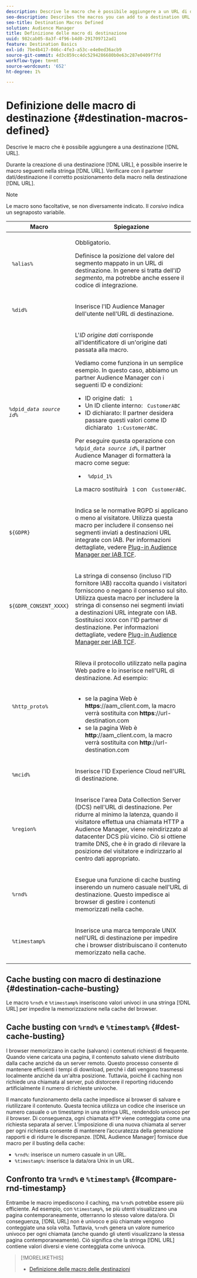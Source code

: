 ```yaml
---
description: Descrive le macro che è possibile aggiungere a un URL di destinazione.
seo-description: Describes the macros you can add to a destination URL.
seo-title: Destination Macros Defined
solution: Audience Manager
title: Definizione delle macro di destinazione
uuid: 982cab05-8a3f-4f96-b4d0-291709712ad1
feature: Destination Basics
exl-id: 7be4b417-046c-4fe3-a53c-e4e0ed36acb9
source-git-commit: 4d3c859cc4dc5294286680b0e63c287e0409f7fd
workflow-type: tm+mt
source-wordcount: '652'
ht-degree: 1%

---
```


# Definizione delle macro di destinazione {#destination-macros-defined}

Descrive le macro che è possibile aggiungere a una destinazione [!DNL URL].

<!-- destination-macros.xml -->

Durante la creazione di una destinazione [!DNL URL], è possibile inserire le macro seguenti nella stringa [!DNL URL]. Verificare con il partner dati/destinazione il corretto posizionamento della macro nella destinazione [!DNL URL].

>[!NOTE]
>
>Le macro sono facoltative, se non diversamente indicato. Il *corsivo* indica un segnaposto variabile.

<table id="table_2C532EFB9DAE41B08714753EBD7DFB05"> 
 <thead> 
  <tr> 
   <th colname="col1" class="entry"> Macro </th> 
   <th colname="col2" class="entry"> Spiegazione </th> 
  </tr> 
 </thead>
 <tbody> 
  <tr> 
   <td colname="col1"> <p> <code> %alias%</code> </p> </td> 
   <td colname="col2"> <p>Obbligatorio. </p> <p>Definisce la posizione del valore del segmento mappato in un URL di destinazione. In genere si tratta dell'<i>ID segmento</i>, ma potrebbe anche essere il codice di integrazione. </p> </td> 
  </tr> 
  <tr> 
   <td colname="col1"> <p> <code> %did%</code> </p> </td> 
   <td colname="col2"> <p>Inserisce l'ID Audience Manager<span class="keyword"> dell'utente </span> nell'URL di destinazione. </p> </td> 
  </tr> 
  <tr> 
   <td colname="col1"> <p> <code>%dpid_<i>data source id</i>%</code> </p> </td> 
   <td colname="col2"> <p>L'<i>ID origine dati</i> corrisponde all'identificatore di un'origine dati passata alla macro. </p> <p>Vediamo come funziona in un semplice esempio. In questo caso, abbiamo un partner <span class="keyword"> Audience Manager</span> con i seguenti ID e condizioni: </p> 
    <ul id="ul_697508B437EB4090B121AFA5D519AFBE"> 
     <li id="li_32D9F72A7D1543A892DC7E1529E98A96">ID origine dati: <code> 1</code> </li> 
     <li id="li_099F5B63D2244B5AADA9B26CB6152E6B">Un ID cliente interno: <code> CustomerABC</code> </li> 
     <li id="li_0D9FE501C16444DDB388C8E934E5A8C6">ID dichiarato: Il partner desidera passare questi valori come ID dichiarato <code> 1:CustomerABC</code>. </li> 
    </ul> <p>Per eseguire questa operazione con <code>%dpid_<i>data source id</i>%</code>, il partner Audience Manager<span class="keyword"> di </span> formatterà la macro come segue: </p> 
    <ul class="simplelist"> 
     <li> <code> %dpid_1%</code> </li> 
    </ul> <p>La macro sostituirà <code> 1</code> con <code> CustomerABC</code>. </p> </td> 
  </tr> 
  <tr>
    <td><p><code>${GDPR}</code></p></td>
    <td><p>Indica se le normative RGPD si applicano o meno al visitatore. Utilizza questa macro per includere il consenso nei segmenti inviati a destinazioni URL integrate con IAB. Per informazioni dettagliate, vedere <a href="../../overview/data-security-and-privacy/aam-iab-plugin.md">Plug-in Audience Manager per IAB TCF</a>.</p></td>
  </tr>
   <tr>
    <td><code>${GDPR_CONSENT_XXXX}</code></p></td>
    <td><p>La stringa di consenso (incluso l’ID fornitore IAB) raccolta quando i visitatori forniscono o negano il consenso sul sito. Utilizza questa macro per includere la stringa di consenso nei segmenti inviati a destinazioni URL integrate con IAB. Sostituisci <code>XXXX</code> con l'ID partner di destinazione. Per informazioni dettagliate, vedere <a href="../../overview/data-security-and-privacy/aam-iab-plugin.md">Plug-in Audience Manager per IAB TCF</a>. </p></td>
  </tr>
  <tr> 
   <td colname="col1"> <p><code> %http_proto%</code> </p> </td> 
   <td colname="col2"> <p>Rileva il protocollo utilizzato nella pagina Web padre e lo inserisce nell'URL di destinazione. Ad esempio:
     <br> 
     <ul id="ul_026F56EC46E94D9EB1153557C0F65325"> 
      <li id="li_B41EF140CC274CB68FE7213DD8B908C0">se la pagina Web è <b>https</b>://aam_client.com, la macro verrà sostituita con <b>https</b>://url-destination.com </li> 
      <li id="li_BDCD6EA69B004A92BA6981952341BD77">se la pagina Web è <b>http</b>://aam_client.com, la macro verrà sostituita con <b>http</b>://url-destination.com </li> 
     </ul> </p> </td> 
  </tr> 
  <tr> 
   <td colname="col1"> <p><code> %mcid%</code> </p> </td> 
   <td colname="col2"> <p>Inserisce l'ID Experience Cloud<span class="keyword"> </span> nell'URL di destinazione. </p> </td> 
  </tr> 
  <tr> 
   <td colname="col1"> <p><code> %region%</code> </p> </td> 
   <td colname="col2"> <p>Inserisce l'area <span class="wintitle"> Data Collection Server (DCS)</span> nell'URL di destinazione. Per ridurre al minimo la latenza, quando il visitatore effettua una chiamata HTTP a <span class="keyword"> Audience Manager</span>, viene reindirizzato al datacenter <span class="wintitle"> DCS</span> più vicino. Ciò si ottiene tramite DNS, che è in grado di rilevare la posizione del visitatore e indirizzarlo al centro dati appropriato. </p> </td> 
  </tr> 
  <tr> 
   <td colname="col1"> <p> <code> %rnd%</code> </p> </td> 
   <td colname="col2"> <p>Esegue una funzione di cache busting inserendo un numero casuale nell'URL di destinazione. Questo impedisce ai browser di gestire i contenuti memorizzati nella cache. </p> </td> 
  </tr> 
  <tr> 
   <td colname="col1"> <p> <code> %timestamp%</code> </p> </td> 
   <td colname="col2"> <p>Inserisce una marca temporale UNIX nell'URL di destinazione per impedire che i browser distribuiscano il contenuto memorizzato nella cache. </p> </td> 
  </tr> 
 </tbody> 
</table>

## Cache busting con macro di destinazione {#destination-cache-busting}

Le macro `%rnd%` e `%timestamp%` inseriscono valori univoci in una stringa [!DNL URL] per impedire la memorizzazione nella cache del browser.

## Cache busting con `%rnd%` e `%timestamp%` {#dest-cache-busting}

<!-- c_dest_cache_busting.xml -->

I browser memorizzano in cache (salvano) i contenuti richiesti di frequente. Quando viene caricata una pagina, il contenuto salvato viene distribuito dalla cache anziché da un server remoto. Questo processo consente di mantenere efficienti i tempi di download, perché i dati vengono trasmessi localmente anziché da un&#39;altra posizione. Tuttavia, poiché il caching non richiede una chiamata al server, può distorcere il reporting riducendo artificialmente il numero di richieste univoche.

Il mancato funzionamento della cache impedisce ai browser di salvare e riutilizzare il contenuto. Questa tecnica utilizza un codice che inserisce un numero casuale o un timestamp in una stringa URL, rendendolo univoco per il browser. Di conseguenza, ogni chiamata `HTTP` viene conteggiata come una richiesta separata al server. L’imposizione di una nuova chiamata al server per ogni richiesta consente di mantenere l’accuratezza della generazione rapporti e di ridurre le discrepanze. [!DNL Audience Manager] fornisce due macro per il busting della cache:

* `%rnd%`: inserisce un numero casuale in un URL.
* `%timestamp%`: inserisce la data/ora Unix in un URL.

## Confronto tra `%rnd%` e `%timestamp%` {#compare-rnd-timestamp}

Entrambe le macro impediscono il caching, ma `%rnd%` potrebbe essere più efficiente. Ad esempio, con `%timestamp%`, se più utenti visualizzano una pagina contemporaneamente, otterranno lo stesso valore data/ora. Di conseguenza, [!DNL URL] non è univoco e più chiamate vengono conteggiate una sola volta. Tuttavia, `%rnd%` genera un valore numerico univoco per ogni chiamata (anche quando gli utenti visualizzano la stessa pagina contemporaneamente). Ciò significa che la stringa [!DNL URL] contiene valori diversi e viene conteggiata come univoca.

>[!MORELIKETHIS]
>
>* [Definizione delle macro delle destinazioni](../../features/destinations/destination-macros.md#destination-macros-defined)

